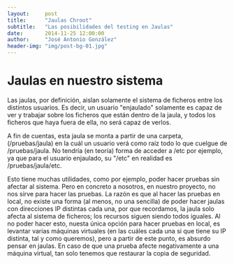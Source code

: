 ```yaml
---
layout:     post
title:      "Jaulas Chroot"
subtitle:   "Las posibilidades del testing en Jaulas"
date:       2014-11-25 12:00:00
author:     "José Antonio González"
header-img: "img/post-bg-01.jpg"
---
```


# Jaulas en nuestro sistema

Las jaulas, por definición, aislan solamente el sistema de ficheros entre los distintos usuarios. Es decir, un usuario "enjaulado" solamente es capaz de ver y trabajar sobre los ficheros que están dentro de la jaula, y todos los ficheros que haya fuera de ella, no será capaz de verlos.

A fin de cuentas, esta jaula se monta a partir de una carpeta, (/pruebas/jaula) en la cuál un usuario verá como raíz todo lo que cuelgue de /pruebas/jaula. No tendría (en teoría) forma de acceder a /etc por ejemplo, ya que para el usuario enjaulado, su "/etc" en realidad es /pruebas/jaula/etc.

Esto tiene muchas utilidades, como por ejemplo, poder hacer pruebas sin afectar al sistema. Pero en concreto a nosotros, en nuestro proyecto, no nos sirve para hacer las pruebas. La razón es que al hacer las pruebas en local, no existe una forma (al menos, no una sencilla) de poder hacer jaulas con direcciones IP distintas cada una, por que recordamos, la jaula solo afecta al sistema de ficheros; los recursos siguen siendo todos iguales. Al no poder hacer esto, nuesta única opción para hacer pruebas en local, es levantar varias máquinas virtuales (en las cuáles cada una si que tiene su IP distinta, tal y como queremos), pero a partir de este punto, es absurdo pensar en jaulas. En caso de que una prueba afecte negativamente a una máquina virtual, tan solo tenemos que restaurar la copia de seguridad.
